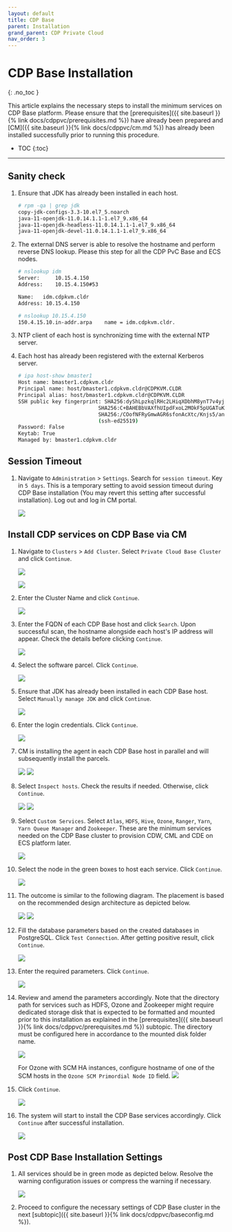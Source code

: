 ```yaml
---
layout: default
title: CDP Base
parent: Installation
grand_parent: CDP Private Cloud
nav_order: 3
---
```


# CDP Base Installation
{: .no_toc }

This article explains the necessary steps to install the minimum services on CDP Base platform. Please ensure that the [prerequisites]({{ site.baseurl }}{% link docs/cdppvc/prerequisites.md %}) have already been prepared and [CM]({{ site.baseurl }}{% link docs/cdppvc/cm.md %}) has already been installed successfully prior to running this procedure.

- TOC
{:toc}

---

## Sanity check

1. Ensure that JDK has already been installed in each host.

    ```bash
    # rpm -qa | grep jdk
    copy-jdk-configs-3.3-10.el7_5.noarch
    java-11-openjdk-11.0.14.1.1-1.el7_9.x86_64
    java-11-openjdk-headless-11.0.14.1.1-1.el7_9.x86_64
    java-11-openjdk-devel-11.0.14.1.1-1.el7_9.x86_64
    ```

2. The external DNS server is able to resolve the hostname and perform reverse DNS lookup. Please this step for all the CDP PvC Base and ECS nodes.

    ```bash
    # nslookup idm
    Server:		10.15.4.150
    Address:	10.15.4.150#53

    Name:	idm.cdpkvm.cldr
    Address: 10.15.4.150

    # nslookup 10.15.4.150
    150.4.15.10.in-addr.arpa	name = idm.cdpkvm.cldr.
    ```

3. NTP client of each host is synchronizing time with the external NTP server.

4. Each host has already been registered with the external Kerberos server.

    ```bash
    # ipa host-show bmaster1
    Host name: bmaster1.cdpkvm.cldr
    Principal name: host/bmaster1.cdpkvm.cldr@CDPKVM.CLDR
    Principal alias: host/bmaster1.cdpkvm.cldr@CDPKVM.CLDR
    SSH public key fingerprint: SHA256:dyShLpzkqlRHc2LHiqXDbhM8ynT7v4yjZP4CZ212tqU root@bmaster1.cdpkvm.cldr (ssh-rsa),
                              SHA256:C+BAHEBbVAXfhUIpdFxoL2MOkF5pUGATuKnFQXCgJnc root@bmaster1.cdpkvm.cldr (ssh-rsa),
                              SHA256:/COofNFRyGmwAGR6sfonAcXtc/Knjs5/an1+SMX/8GA (ecdsa-sha2-nistp256), SHA256:OL8ZeU7+2E4yl7rsvKftXYTM7Bvr8fEVuxQaQBouwwo
                              (ssh-ed25519)
    Password: False
    Keytab: True
    Managed by: bmaster1.cdpkvm.cldr
    ```

## Session Timeout

1. Navigate to `Administration` > `Settings`. Search for `session timeout`. Key in `5 days`. This is a temporary setting to avoid session timeout during CDP Base installation (You may revert this setting after successful installation). Log out and log in CM portal.

    ![](../../assets/images/cdpbase/timeout.png)

## Install CDP services on CDP Base via CM

1. Navigate to `Clusters` > `Add Cluster`. 
   Select `Private Cloud Base Cluster` and click `Continue`.

    ![](../../assets/images/cdpbase/addbase1-1.png)

    ![](../../assets/images/cdpbase/addbase1-2.png)

2. Enter the Cluster Name and click `Continue`. 

    ![](../../assets/images/cdpbase/addbase2.png)

3. Enter the FQDN of each CDP Base host and click `Search`. Upon successful scan, the hostname alongside each host's IP address will appear. Check the details before clicking `Continue`.

    ![](../../assets/images/cdpbase/addbase3.png)
    
4. Select the software parcel. Click `Continue`.  

    ![](../../assets/images/cdpbase/addbase4.png)
    
5. Ensure that JDK has already been installed in each CDP Base host. Select `Manually manage JDK` and click `Continue`.

    ![](../../assets/images/cdpbase/addbase5.png)
    
6. Enter the login credentials. Click `Continue`. 

    ![](../../assets/images/cdpbase/addbase6.png)
    
7. CM is installing the agent in each CDP Base host in parallel and will subsequently install the parcels.

    ![](../../assets/images/cdpbase/addbase7-1.png)
    ![](../../assets/images/cdpbase/addbase7-2.png)
    
8. Select `Inspect hosts`. Check the results if needed. Otherwise, click `Continue`. 

    ![](../../assets/images/cdpbase/addbase8-1.png)
    ![](../../assets/images/cdpbase/addbase8-2.png)
    
9. Select `Custom Services`. Select `Atlas`, `HDFS`, `Hive`, `Ozone`, `Ranger`, `Yarn`, `Yarn Queue Manager` and `Zookeeper`. These are the minimum services needed on the CDP Base cluster to provision CDW, CML and CDE on ECS platform later.

    ![](../../assets/images/cdpbase/addbase9.png)
    
10. Select the node in the green boxes to host each service. Click `Continue`.

    ![](../../assets/images/cdpbase/addbase10.png)
    
11. The outcome is similar to the following diagram. The placement is based on the recommended design architecture as depicted below.

    ![](../../assets/images/cdpbase/baseroles.png)
    ![](../../assets/images/cdpbase/baseplacement.png)
    
12. Fill the database parameters based on the created databases in PostgreSQL. Click `Test Connection`. After getting positive result, click `Continue`.

    ![](../../assets/images/cdpbase/addbase12.png)
    
13. Enter the required parameters. Click `Continue`.

    ![](../../assets/images/cdpbase/addbase13.png)
    
14. Review and amend the parameters accordingly. Note that the directory path for services such as HDFS, Ozone and Zookeeper might require dedicated storage disk that is expected to be formatted and mounted prior to this installation as explained in the [prerequisites]({{ site.baseurl }}{% link docs/cdppvc/prerequisites.md %}) subtopic. The directory must be configured here in accordance to the mounted disk folder name.

    ![](../../assets/images/cdpbase/addbase14-1.png)

    For Ozone with SCM HA instances, configure hostname of one of the SCM hosts in the `Ozone SCM Primordial Node ID` field.
    ![](../../assets/images/cdpbase/addbase14-2.png)
    
15. Click `Continue`.

    ![](../../assets/images/cdpbase/addbase15.png)
    
16. The system will start to install the CDP Base services accordingly. Click `Continue` after successful installation.

    ![](../../assets/images/cdpbase/addbase16.png)

## Post CDP Base Installation Settings

1. All services should be in green mode as depicted below. Resolve the warning configuration issues or compress the warning if necessary.

    ![](../../assets/images/cdpbase/basepost1.png)

2. Proceed to configure the necessary settings of CDP Base cluster in the next [subtopic]({{ site.baseurl }}{% link docs/cdppvc/baseconfig.md %}).